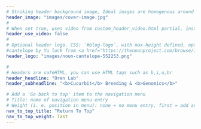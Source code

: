 ```yaml
---
# Striking header background image, Ideal images are homogenous around the centre and contrasting to the text. Non-ideal images can use `title_guard`
header_image: "images/cover-image.jpg"
#
# When set true, uses video from custom_header_video.html partial, instead of header_image
header_use_video: false
#
# Optional header logo. CSS: `#blog-logo`, with max-height defined, optimize to prevent scaling
#cantelope by Yu luck from <a href="https://thenounproject.com/browse/icons/term/cantelope/" target="_blank" title="cantelope Icons">Noun Project</a> (CC BY 3.0)
header_logo: "images/noun-cantelope-552253.png"

#
# Headers are safeHTML, you can use HTML tags such as b,i,u,br
header_headline: "Oren Lab"
header_subheadline: "<b>Cucurbit</b> Breeding & <b>Genomics</b>"

# Add a 'Go back to top' item to the navigation menu
# Title: name of navigation menu entry
# Weight (i. e. position in menu): none = no menu entry, first = add as first entry, last = ad as last entry
nav_to_top_title: "Return To Top"
nav_to_top_weight: last
---
```

